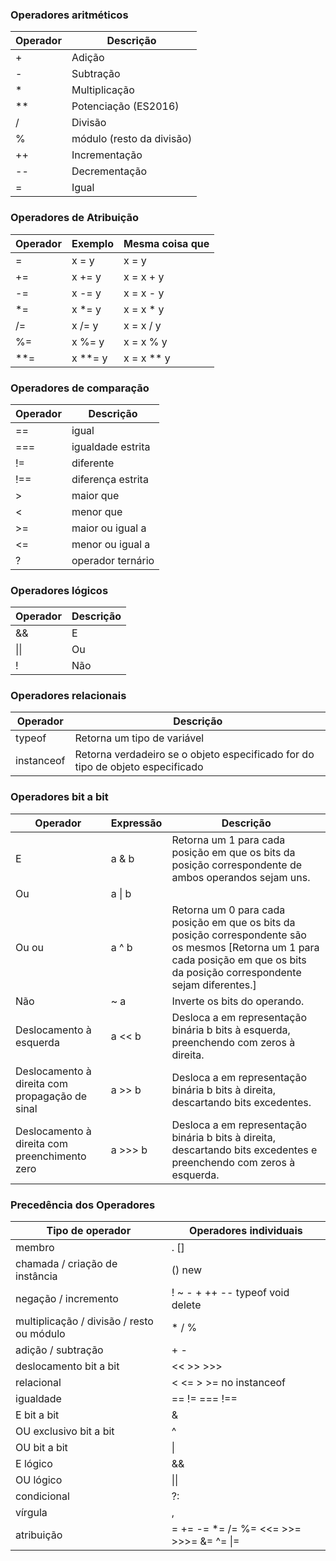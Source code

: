 
### Operadores aritméticos

|Operador|Descrição|
|---|---|
|+|Adição|
|-|Subtração|
|\*|Multiplicação|
|\*\*|Potenciação (ES2016)|
|\/|Divisão|
|\%|módulo (resto da divisão)|
|\+\+|Incrementação|
|\-\-|Decrementação|
|\=|Igual|

### Operadores de Atribuição

|Operador|Exemplo|Mesma coisa que|
|---|---|---|
|=|x = y|x = y|
|+=|x += y|x = x + y|
|-=|x -= y|x = x - y|
|\*=|x \*= y|x = x \* y|
|\/=|x \/= y|x = x \/ y|
|\%=|x \%= y|x = x \% y|
|\*\*=|x \*\*= y|x = x \*\* y|

### Operadores de comparação

| Operador | Descrição |
| --- | --- |
| == | igual |
| === | igualdade estrita |
| != | diferente |
| !== | diferença estrita |
| > | maior que |
| < | menor que |
| >= | maior ou igual a |
| <= | menor ou igual a |
| ? | operador ternário |

### Operadores lógicos

|Operador|Descrição|
|---|---|
|&&|E|
|\|\||Ou|
|!|Não|

### Operadores relacionais

|Operador|Descrição|
|---|---|
|typeof|Retorna um tipo de variável|
|instanceof|Retorna verdadeiro se o objeto especificado for do tipo de objeto especificado|

### Operadores bit a bit

|Operador|Expressão|Descrição|
|---|---|---|
|E|a & b|Retorna um 1 para cada posição em que os bits da posição correspondente de ambos operandos sejam uns.|
|Ou|a \| b|
|Ou ou|a ^ b|Retorna um 0 para cada posição em que os bits da posição correspondente são os mesmos [Retorna um 1 para cada posição em que os bits da posição correspondente sejam diferentes.]|
|Não|~ a|Inverte os bits do operando.|
|Deslocamento à esquerda|a << b|Desloca a em representação binária b bits à esquerda, preenchendo com zeros à direita.|
|Deslocamento à direita com propagação de sinal|a >> b|Desloca a em representação binária b bits à direita, descartando bits excedentes.|
|Deslocamento à direita com preenchimento zero|a >>> b|Desloca a em representação binária b bits à direita, descartando bits excedentes e preenchendo com zeros à esquerda.|

### Precedência dos Operadores

| Tipo de operador | Operadores individuais |
| --- | --- |
| membro | . [] |
| chamada / criação de instância | () new |
| negação / incremento | ! ~ - + ++ -- typeof void delete |
| multiplicação / divisão / resto ou módulo | * / % |
| adição / subtração | + - |
| deslocamento bit a bit | << >> >>> |
| relacional | < <= > >= no instanceof |
| igualdade | == != === \!\=\= |
| E bit a bit | & |
| OU exclusivo bit a bit | ^ |
| OU bit a bit | \| |
| E lógico | && |
| OU lógico | \|\| |
| condicional | ?: |
| vírgula | , |
| atribuição | = += -= *= /= %= <<= >>= >>>= &= ^= \|= |
